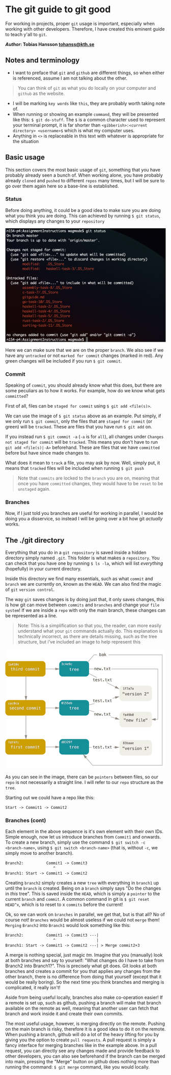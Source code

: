 # The git guide to git good

For working in projects, proper `git` usage is important, especially when working with other developers. Therefore, I have created this eminent guide to teach y'all to `git`.

**_Author_: Tobias Hansson <tohanss@kth.se>**

## Notes and terminology

* I want to preface that `git` and `github` are different things, so when either is referenced, assume I am not talking about the other.

> You can think of `git` as what you do locally on your computer and `github` as the website.

* I will be marking `key words` like `this`, they are probably worth taking note of.
* When running or showing an example `command`, they will be presented like this: `$ git do-stuff`. The `$` is a common character used to represent your terminal prompt, it is far shorter than `<gibberish>:<current directory> <username>$` which is what my computer uses.
* Anything in `<>` is replaceable in this text with whatever is appropriate for the situation

## Basic usage

This section covers the most basic usage of `git`, something that you have probably already seen a bunch of. When working alone, you have probably already `cloned` and `pushed` to different `repos` many times, but I will be sure to go over them again here so a base-line is established.

### Status

Before doing anything, it could be a good idea to make sure you are doing what you think you are doing. This can achieved by running `$ git status`, which displays any changes to your `repository`

![Git status](images/git_status.png)

Here we can make sure that we are on the proper `branch`. We also see if we have any `untracked` or not `marked for commit` changes (marked in red). Any green changes will be included if you run `$ git commit`.

### Commit

Speaking of `commit`, you should already know what this does, but there are some peculiars as to how it works. For example, how do we know what gets `committed`?

First of all, files can be `staged for commit` using `$ git add <file(s)>`.

We can use the image of `$ git status` above as an example. Put simply, if we only run `$ git commit`, only the files that are `staged for commit` (or green) will be `tracked`. These are files that you have run `$ git add` on.

If you instead run `$ git commit -a` (`-a` is for `all`), all changes under `Changes not staged for commit` will be `tracked`. This means you don't have to run `git add <file(s)|-A>` beforehand. These are files that we have `committed` before but have since made changes to.

What does it mean to `track` a file, you may ask by now. Well, simply put, it means that `tracked` files will be included when running `$ git push`

> Note that `commits` are locked to the `branch` you are on, meaning that once you have `committed` changes, they would have to be `reset` to be `unstaged` again.

### Branches

Now, if I just told you branches are useful for working in parallel, I would be doing you a disservice, so instead I will be going over a bit how git _actually_ works.

## The ./git directory

Everything that you do in a `git repository` is saved inside a hidden directory simply named `.git`. This folder is what makes a `repository`. You can check that you have one by running `$ ls -la`, which will list _everything_ (hopefully) in your current directory.

Inside this directory we find many essentials, such as what `commit` and `branch` we are currently on, known as the `HEAD`. We can also find the magic of `git` `version control`.

The way `git` saves changes is by doing just that, it only saves changes, this is how git can move between `commits` and `branches` and change your `file system`! If we are inside a `repo` with only the main branch, these changes can be represented as a line.

> Note: This is a simplification so that you, the reader, can more easily understand what your `git` commands actually do. This explanation is technically incorrect, as there are details missing, such as the tree structure, but i've included an image to help represent this

![Git Tree](images/git_structure.png)

As you can see in the image, there can be `pointers` between files, so our `repo` is not necessarily a straight line. I will refer to our `repo` structure as the `tree`.

Starting out we could have a repo like this:

```text
Start -> Commit1 -> Commit2
```

### Branches (cont)

Each element in the above sequence is it's own element with their own IDs. Simple enough, now let us introduce branches from `Commit1` and onwards. To create a new branch, simply use the command `$ git switch -c <branch-name>`, using `$ git switch <branch-name>` (that is, without `-c`, we simply move to another branch).

```text
Branch2:          Commit1 -> Commit3
                     ^
Branch1: Start -> Commit1 -> Commit2
```

Creating `branch2` simply creates a new `tree` with everything in `branch1` up until the `branch` is created. Being on a `branch` simply says "Do the changes in _this_ tree". This is saved inside the `HEAD`, which is simply a `pointer` to the current `branch` and `commit`. A common command in git is `$ git reset HEAD^x`, which is to reset to x `commits` before the current!

Ok, so we can work on `branches` in parallel, we get that, but is that all? No of course not! `Branches` would be almost useless if we could not `merge` them! `Merging` `Branch2` into `Branch1` would look something like this:

```text
Branch2:          Commit1 -> Commit3 ---|
                     ^                  | 
Branch1: Start -> Commit1 -> Commit2 ---| > Merge commit2+3
```

A merge is nothing special, just magic _tm_. Imagine that you (manually) look at both branches and say to yourself: "What changes do I have to take from Branch2 into Branch1?". This is precisely what git does. Git looks at both branches and creates a commit for you that applies any changes from the other branch, there is no difference from doing that yourself (except that it would be really boring). So the next time you think branches and merging is complicated, it really isn't!

Aside from being useful locally, branches also make co-operation easier! If a remote is set up, such as github, pushing a branch will make that branch available on the remote as well, meaning that another user can fetch that branch and work inside it and create their own commits.

The most useful usage, however, is merging directly on the remote. Pushing on the main branch is risky, therefore it is a good idea to do it on the remote. When pushing a branch, github will do a lot of the heavy lifting for you by giving you the option to create `pull requests`. A pull request is simply a fancy interface for merging branches like in the example above. In a pull request, you can directly see any changes made and provide feedback to other developers, you can also see beforehand if the branch can be merged into main, pressing the "Merge" button on github does nothing more than running the command: `$ git merge` command, like you would locally.
